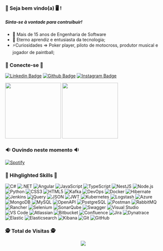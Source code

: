 ### 👋 Seja bem vindo(a) 🖥 !
##### Sinta-se à vontade para contruibuir!

- 🦾 Mais de 15 anos de Engenharia de Software
- 🌱 Eterno aprendiz e entusiasta da tecnologia;
- ⚡Curiosidades => Poker player, piloto de motocross, produtor musical e jogador de paintball;

### 💬 Conecte-se 💬
[![Linkedin Badge](https://img.shields.io/badge/-LinkedIn-blue?style=flat-square&logo=Linkedin&logoColor=white&link=https://www.linkedin.com/in/marcelbelato/)](https://www.linkedin.com/in/marcelbelato/) 
[![Github Badge](https://img.shields.io/badge/-Github-000?style=flat-square&logo=Github&logoColor=white&link=https://github.com/marcelbelato)](https://github.com/marcelbelato) 
[![Instagram Badge](https://img.shields.io/badge/-Instagram-C13584?style=flat-square&labelColor=C13584&logo=instagram&logoColor=white&link=https://www.instagram.com/marcelbelato/)](https://www.instagram.com/marcelbelato/) 
<!--[![Facebook Badge](https://img.shields.io/badge/-Facebook-blue?style=flat-square&labelColor=blue&logo=facebook&logoColor=white&link=https://www.facebook.com/marcel.belato.5/)](https://www.facebook.com/marcel.belato.5/)-->
<!--[![Twitter Badge](https://img.shields.io/badge/-Twitter-blue?style=flat-square&labelColor=blue&logo=twitter&logoColor=white&link=https://twitter.com/marcelbelato)](https://twitter.com/marcelbelato)-->

<!-- ### 📝 Estatísticas 📝 -->
<!--![Marcel Belato GitHub Stats](https://github-readme-stats.anuraghazra1.vercel.app/api?username=marcelbelato&show_icons=true&hide_border=true)-->
<img height="180em" src="https://github-readme-stats.vercel.app/api?username=marcelbelato&show_icons=true&theme=dracula&include_all_commits=true&count_private=true"/>  <img height="180em" src="https://github-readme-stats.vercel.app/api/top-langs/?username=marcelbelato&layout=compact&langs_count=7&theme=dracula"/>

### 🔉 Ouvindo neste momento 🔉
[![Spotify](https://myspotify-xi.vercel.app/api/spotify)](https://open.spotify.com/user/22eetcmvd3xesbcdg7ahqdkna)

### 🧰 Hihglighted Skills 🧰
![C#](https://img.shields.io/badge/-C%23-333?&logo=csharp&logoColor=239120&style=flat)
![.NET](https://img.shields.io/badge/-.NET-333?&logo=dotnet&logoColor=512BD4&style=flat)
![Angular](https://img.shields.io/badge/-Angular-333?&logo=angular&logoColor=DD0031&style=flat)
![JavaScript](https://img.shields.io/badge/-JavaScript-333?&logo=javascript&logoColor=F7DF1E&style=flat)
![TypeScript](https://img.shields.io/badge/-TypeScript-333?&logo=typescript&logoColor=3178C6&style=flat)
![NestJS](https://img.shields.io/badge/-NestJS-333?&logo=nestjs&logoColor=E0234E&style=flat)
![Node.js](https://img.shields.io/badge/-Node.js-333?&logo=nodedotjs&logoColor=339933&style=flat)
![Python](https://img.shields.io/badge/-python-333?&logo=python&logoColor=3776AB&style=flat)
![CSS3](https://img.shields.io/badge/-CSS3-333?&logo=css3&logoColor=1572B6&style=flat)
![HTML5](https://img.shields.io/badge/-HTML5-333?&logo=html5&logoColor=E34F26&style=flat)
![Kafka](https://img.shields.io/badge/-Kafka-333?&logo=apachekafka&logoColor=231F20&style=flat)
![DevOps](https://img.shields.io/badge/-DevOps-333?&logo=azuredevops&logoColor=0078D7&style=flat)
![Docker](https://img.shields.io/badge/-Docker-333?&logo=docker&logoColor=2496ED&style=flat)
![Hibernate](https://img.shields.io/badge/-Hibernate-333?&logo=hibernate&logoColor=59666C&style=flat)
![Jenkins](https://img.shields.io/badge/-Jenkins-333?&logo=jenkins&logoColor=D24939&style=flat)
![jQuery](https://img.shields.io/badge/-jQuery-333?&logo=jquery&logoColor=0769AD&style=flat)
![JSON](https://img.shields.io/badge/-JSON-333?&logo=json&logoColor=000000&style=flat)
![JWT](https://img.shields.io/badge/-JWT-333?&logo=jsonwebtokens&logoColor=000000&style=flat)
![Kubernetes](https://img.shields.io/badge/-Kubernetes-333?&logo=kubernetes&logoColor=326CE5&style=flat)
![Logstash](https://img.shields.io/badge/-Logstash-333?&logo=logstash&logoColor=005571&style=flat)
![Azure](https://img.shields.io/badge/-Azure-333?&logo=microsoftazure&logoColor=0078D4&style=flat)
![MongoDB](https://img.shields.io/badge/-MongoDB-333?&logo=mongodb&logoColor=47A248&style=flat)
![MySQL](https://img.shields.io/badge/-MySQL-333?&logo=mysql&logoColor=4479A1&style=flat)
![OpenAPI](https://img.shields.io/badge/-OpenAPI-333?&logo=openapiinitiative&logoColor=6BA539&style=flat)
![PostgreSQL](https://img.shields.io/badge/-PostgreSQL-333?&logo=postgresql&logoColor=4169E1&style=flat)
![Postman](https://img.shields.io/badge/-Postman-333?&logo=postman&logoColor=FF6C37&style=flat)
![RabbitMQ](https://img.shields.io/badge/-RabbitMQ-333?&logo=rabbitmq&logoColor=FF6600&style=flat)
![Rancher](https://img.shields.io/badge/-Rancher-333?&logo=rancher&logoColor=0075A8&style=flat)
![Selenium](https://img.shields.io/badge/-Selenium-333?&logo=selenium&logoColor=43B02A&style=flat)
![SonarQube](https://img.shields.io/badge/-SonarQube-333?&logo=sonarqube&logoColor=4E9BCD&style=flat)
![Swagger](https://img.shields.io/badge/-Swagger-333?&logo=swagger&logoColor=85EA2D&style=flat)
![Visual Studio](https://img.shields.io/badge/-VisualStudio-333?&logo=visualstudio&logoColor=5C2D91&style=flat)
![VS Code](https://img.shields.io/badge/-VSCode-333?&logo=visualstudiocode&logoColor=007ACC&style=flat)
![Atlassian](https://img.shields.io/badge/-Atlassian-333?&logo=atlassian&logoColor=0052CC&style=flat)
![Bitbucket](https://img.shields.io/badge/-Bitbucket-333?&logo=bitbucket&logoColor=0052CC&style=flat)
![Confluence](https://img.shields.io/badge/-Confluence-333?&logo=confluence&logoColor=172B4D&style=flat)
![Jira](https://img.shields.io/badge/-Jira-333?&logo=jira&logoColor=0052CC&style=flat)
![Dynatrace](https://img.shields.io/badge/-Dynatrace-333?&logo=dynatrace&logoColor=1496FF&style=flat)
![Elastic](https://img.shields.io/badge/-Elastic-333?&logo=elastic&logoColor=005571&style=flat)
![Elasticsearch](https://img.shields.io/badge/-Elasticsearch-333?&logo=elasticsearch&logoColor=005571&style=flat)
![Kibana](https://img.shields.io/badge/-Kibana-333?&logo=kibana&logoColor=005571&style=flat)
![Git](https://img.shields.io/badge/-Git-333?&logo=git&logoColor=F05032&style=flat)
![GitHub](https://img.shields.io/badge/-GitHub-333?&logo=github&logoColor=181717&style=flat)

### :detective: Total de Visitas :detective:
 <p align="center"> 
   <img alingn="center" src="https://profile-counter.glitch.me/marcelbelato/count.svg" />
 </p>
